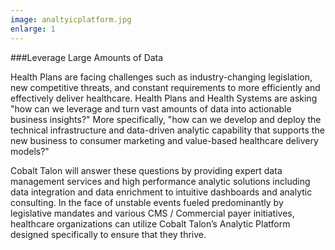 ```yaml
---
image: analtyicplatform.jpg
enlarge: 1
---
```


###Leverage Large Amounts of Data

Health Plans are facing challenges such as industry-changing legislation, new competitive threats, and constant requirements to more efficiently and effectively deliver healthcare. Health Plans and Health Systems  are asking "how can we leverage and turn vast amounts of data into actionable business insights?" More specifically, "how can we develop and deploy the technical infrastructure and data-driven analytic capability that supports the new business to consumer marketing and value-based healthcare delivery models?"

Cobalt Talon will answer these questions by providing expert data management services and high performance analytic solutions including data integration and data enrichment to intuitive dashboards and analytic consulting. In the face of unstable events fueled predominantly by legislative mandates and various CMS / Commercial payer initiatives, healthcare organizations can utilize Cobalt Talon’s Analytic Platform designed specifically to ensure that they thrive. 
